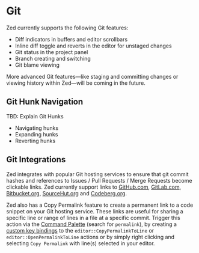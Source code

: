 # Git

Zed currently supports the following Git features:

- Diff indicators in buffers and editor scrollbars
- Inline diff toggle and reverts in the editor for unstaged changes
- Git status in the project panel
- Branch creating and switching
- Git blame viewing

More advanced Git features—like staging and committing changes or viewing history within Zed—will be coming in the future.

## Git Hunk Navigation

TBD: Explain Git Hunks

- Navigating hunks
- Expanding hunks
- Reverting hunks


## Git Integrations

Zed integrates with popular Git hosting services to ensure that git commit hashes
and references to Issues / Pull Requests / Merge Requests become clickable links.
Zed currently support links to
[GitHub.com](https://github.com),
[GitLab.com](https://gitlab.com),
[Bitbucket.org](https://bitbucket.org),
[SourceHut.org](https://sr.ht) and
[Codeberg.org](https://codeberg.org).

Zed also has a Copy Permalink feature to create a permanent link to a code snippet on your Git hosting service.
These links are useful for sharing a specific line or range of lines in a file at a specific commit.
Trigger this action via the [Command Palette](/docs/#command-palette) (search for `permalink`),
by creating a [custom key bindings](/docs/key-bindings#custom-key-bindings) to the
`editor::CopyPermalinkToLine` or `editor::OpenPermalinkToLine` actions
or by simply right clicking and selecting `Copy Permalink` with line(s) selected in your editor.
